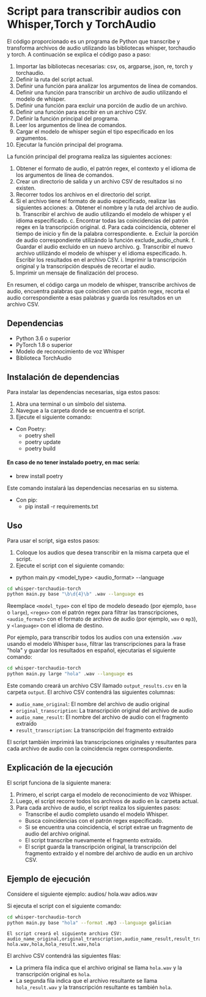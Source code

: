 # Script para transcribir audios con Whisper,Torch y TorchAudio
El código proporcionado es un programa de Python que transcribe y transforma archivos de audio utilizando las bibliotecas whisper, torchaudio y torch. A continuación se explica el código paso a paso: 
 
1. Importar las bibliotecas necesarias: csv, os, argparse, json, re, torch y torchaudio. 
2. Definir la ruta del script actual. 
3. Definir una función para analizar los argumentos de línea de comandos. 
4. Definir una función para transcribir un archivo de audio utilizando el modelo de whisper. 
5. Definir una función para excluir una porción de audio de un archivo. 
6. Definir una función para escribir en un archivo CSV. 
7. Definir la función principal del programa. 
8. Leer los argumentos de línea de comandos. 
9. Cargar el modelo de whisper según el tipo especificado en los argumentos. 
10. Ejecutar la función principal del programa. 
 
La función principal del programa realiza las siguientes acciones: 
 
1. Obtener el formato de audio, el patrón regex, el contexto y el idioma de los argumentos de línea de comandos. 
2. Crear un directorio de salida y un archivo CSV de resultados si no existen. 
3. Recorrer todos los archivos en el directorio del script. 
4. Si el archivo tiene el formato de audio especificado, realizar las siguientes acciones: 
   a. Obtener el nombre y la ruta del archivo de audio. 
   b. Transcribir el archivo de audio utilizando el modelo de whisper y el idioma especificado. 
   c. Encontrar todas las coincidencias del patrón regex en la transcripción original. 
   d. Para cada coincidencia, obtener el tiempo de inicio y fin de la palabra correspondiente. 
   e. Excluir la porción de audio correspondiente utilizándo la función exclude_audio_chunk. 
   f. Guardar el audio excluido en un nuevo archivo. 
   g. Transcribir el nuevo archivo utilizándo el modelo de whisper y el idioma especificado. 
   h. Escribir los resultados en el archivo CSV. 
   i. Imprimir la transcripción original y la transcripción después de recortar el audio. 
5. Imprimir un mensaje de finalización del proceso. 
 
En resumen, el código carga un modelo de whisper, transcribe archivos de audio, encuentra palabras que coinciden con un patrón regex, recorta el audio correspondiente a esas palabras y guarda los resultados en un archivo CSV.

## Dependencias

* Python 3.6 o superior
* PyTorch 1.8 o superior
* Modelo de reconocimiento de voz Whisper
* Biblioteca TorchAudio

## Instalación de dependencias

Para instalar las dependencias necesarias, siga estos pasos:

1. Abra una terminal o un símbolo del sistema.
2. Navegue a la carpeta donde se encuentra el script.
3. Ejecute el siguiente comando:
- Con Poetry:
  * poetry shell
  * poetry update 
  * poetry build
#### En caso de no tener instalado poetry, en mac sería:
- brew install poetry

Este comando instalará las dependencias necesarias en su sistema.
- Con pip:
  * pip install -r requirements.txt
  
## Uso

Para usar el script, siga estos pasos:

1. Coloque los audios que desea transcribir en la misma carpeta que el script.
2. Ejecute el script con el siguiente comando:
- python main.py <model_type> <regex> <audio_format> --language <language>

```bash
cd whisper-torchaudio-torch
python main.py base "\b\d{4}\b" .wav --language es
```

Reemplace `<model_type>` con el tipo de modelo deseado (por ejemplo, `base` o `large`), `<regex>` con el patrón regex para filtrar las transcripciones,
 `<audio_format>` con el formato de archivo de audio (por ejemplo, `wav` o `mp3`), y `<language>` con el idioma de destino.

Por ejemplo, para transcribir todos los audios con una extensión `.wav` usando el modelo Whisper `base`,
 filtrar las transcripciones para la frase "hola" y guardar los resultados en español, ejecutarías el siguiente comando:
```bash
cd whisper-torchaudio-torch
python main.py large "hola" .wav --language es
```

Este comando creará un archivo CSV llamado `output_results.csv` en la carpeta `output`. El archivo CSV contendrá las siguientes columnas:

* `audio_name_original`: El nombre del archivo de audio original
* `original_transcription`: La transcripción original del archivo de audio
* `audio_name_result`: El nombre del archivo de audio con el fragmento extraído
* `result_transcription`: La transcripción del fragmento extraído

El script también imprimirá las transcripciones originales y resultantes para cada archivo de audio con la coincidencia regex correspondiente.

## Explicación de la ejecución

El script funciona de la siguiente manera:

1. Primero, el script carga el modelo de reconocimiento de voz Whisper.
2. Luego, el script recorre todos los archivos de audio en la carpeta actual.
3. Para cada archivo de audio, el script realiza los siguientes pasos:
    * Transcribe el audio completo usando el modelo Whisper.
    * Busca coincidencias con el patrón regex especificado.
    * Si se encuentra una coincidencia, el script extrae un fragmento de audio del archivo original.
    * El script transcribe nuevamente el fragmento extraído.
    * El script guarda la transcripción original, la transcripción del fragmento extraído y el nombre del archivo de audio en un archivo CSV.

## Ejemplo de ejecución

Considere el siguiente ejemplo:
audios/
hola.wav
adios.wav

Si ejecuta el script con el siguiente comando:
```bash
cd whisper-torchaudio-torch
python main.py base "hola" --format .mp3 --language galician
```
```
El script creará el siguiente archivo CSV:
audio_name_original,original_transcription,audio_name_result,result_transcription
hola.wav,hola,hola_result.wav,hola
```


El archivo CSV contendrá las siguientes filas:

* La primera fila indica que el archivo original se llama `hola.wav` y la transcripción original es `hola`.
* La segunda fila indica que el archivo resultante se llama `hola_result.wav` y la transcripción resultante es también `hola`.


